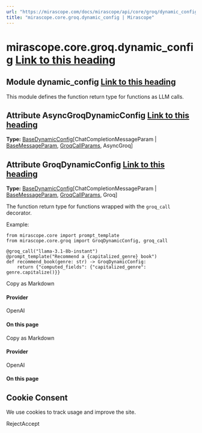 ```yaml
---
url: "https://mirascope.com/docs/mirascope/api/core/groq/dynamic_config"
title: "mirascope.core.groq.dynamic_config | Mirascope"
---
```


# mirascope.core.groq.dynamic\_config [Link to this heading](https://mirascope.com/docs/mirascope/api/core/groq/dynamic_config\#mirascope-core-groq-dynamic-config)

## Module dynamic\_config [Link to this heading](https://mirascope.com/docs/mirascope/api/core/groq/dynamic_config\#dynamic-config)

This module defines the function return type for functions as LLM calls.

## Attribute AsyncGroqDynamicConfig [Link to this heading](https://mirascope.com/docs/mirascope/api/core/groq/dynamic_config\#asyncgroqdynamicconfig)

**Type:** [BaseDynamicConfig](https://mirascope.com/docs/mirascope/api/core/base/dynamic_config#basedynamicconfig)\[ChatCompletionMessageParam \| [BaseMessageParam](https://mirascope.com/docs/mirascope/api/core/base/message_param#basemessageparam), [GroqCallParams](https://mirascope.com/docs/mirascope/api/core/groq/call_params#groqcallparams), AsyncGroq\]

## Attribute GroqDynamicConfig [Link to this heading](https://mirascope.com/docs/mirascope/api/core/groq/dynamic_config\#groqdynamicconfig)

**Type:** [BaseDynamicConfig](https://mirascope.com/docs/mirascope/api/core/base/dynamic_config#basedynamicconfig)\[ChatCompletionMessageParam \| [BaseMessageParam](https://mirascope.com/docs/mirascope/api/core/base/message_param#basemessageparam), [GroqCallParams](https://mirascope.com/docs/mirascope/api/core/groq/call_params#groqcallparams), Groq\]

The function return type for functions wrapped with the `groq_call` decorator.

Example:

```
from mirascope.core import prompt_template
from mirascope.core.groq import GroqDynamicConfig, groq_call

@groq_call("llama-3.1-8b-instant")
@prompt_template("Recommend a {capitalized_genre} book")
def recommend_book(genre: str) -> GroqDynamicConfig:
    return {"computed_fields": {"capitalized_genre": genre.capitalize()}}
```

Copy as Markdown

#### Provider

OpenAI

#### On this page

Copy as Markdown

#### Provider

OpenAI

#### On this page

## Cookie Consent

We use cookies to track usage and improve the site.

RejectAccept
